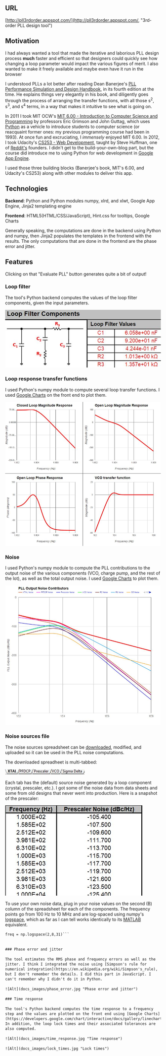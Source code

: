## URL
[http://pll3rdorder.appspot.com/](http://pll3rdorder.appspot.com/, "3rd-order PLL design tool")

## Motivation

I had always wanted a tool that made the iterative and laborious PLL design process **much** faster and efficient so that designers could quickly see how changing a loop parameter would impact the various figures of merit. I also wanted to make it freely available and maybe even have it run in the browser

I understood PLLs a lot better after reading Dean Banerjee's [PLL Performance Simulation and Design Handbook](http://www.ti.com/tool/pll_book), in its fourth edition at the time. He explains things very elegantly in his book, and diligently goes through the process of arranging the transfer functions, with all those s<sup>2</sup>, s<sup>3</sup>, and s<sup>4</sup> terms, in a way that makes it intuitive to see what is going on.

In 2011 I took MIT OCW's [MIT 6.00 - Introduction to Computer Science and Programming](https://ocw.mit.edu/courses/electrical-engineering-and-computer-science/6-00-introduction-to-computer-science-and-programming-fall-2008/) by professors Eric Grimson and John Guttag, which uses [Python](http://www.python.org) as a vehicle to introduce students to computer science (or reacquaint former ones: my previous programming course had been in 1993). At once fun and excruciating, I *immensely* enjoyed MIT 6.00. In 2012, I took Udacity's [CS253 - Web Development](https://www.udacity.com/course/web-development--cs253), taught by Steve Huffman, one of [Reddit's](https://www.reddit.com/) founders. I didn't get to the build-your-own-blog part, but the course did introduce me to using Python for web development in [Google App Engine](https://cloud.google.com/appengine/).

I used those three building blocks (Banerjee's book, MIT's 6.00, and Udacity's CS253) along with other modules to deliver this app.

## Technologies

**Backend**: Python and Python modules numpy, xlrd, and xlwt, Google App Engine, Jinja2 templating engine

**Frontend**: HTML5(HTML/CSS/JavaScript), Hint.css for tooltips, Google Charts

Generally speaking, the computations are done in the backend using Python and numpy, then Jinja2 populates the templates in the frontend with the results. The only computations that are done in the frontend are the phase error and jitter.

## Features

Clicking on that "Evaluate PLL" button generates quite a bit of output!

### Loop filter
The tool's Python backend computes the values of the loop filter components, given the input parameters.

![Alt text](/docs_images/loop_filter.jpg?raw=true "Title")


### Loop response transfer functions
I used Python's numpy module to compute several loop transfer functions. I used [Google Charts](https://developers.google.com/chart/interactive/docs/gallery/linechart) on the front end to plot them.

![Alt](docs_images/loop_response.jpg "Loop response")


### Noise
I used Python's numpy module to compute the PLL contributions to the output noise of the various components (VCO, charge pump, and the rest of the lot), as well as the total output noise. I used [Google Charts](https://developers.google.com/chart/interactive/docs/gallery/linechart) to plot them.

![Alt](docs_images/noise.jpg "PLL noise")

### Noise sources file
The noise sources spreadsheet can be [downloaded](http://localhost:10080/download/noiseSources), modified, and uploaded so it can be used in the PLL noise computations.

The downloaded spreadheet is multi-tabbed:

![Alt](docs_images/noise_sources_multi-tabbed.jpg "Noise sources tabs")

Each tab has the (default) source noise generated by a loop component (crystal, prescaler, etc.). I got some of the noise data from data sheets and some from old designs that never went into production. Here is a snapshot of the prescaler:

![Alt](docs_images/noise_sources_prescaler.jpg "Noise sources prescaler tab")

To use your own noise data, plug in your noise values on the second (B) column of the spreadsheet for each of the components. The frequency points go from 100 Hz to 10 MHz and are log-spaced using numpy's [logspace](https://docs.scipy.org/doc/numpy-1.10.0/reference/generated/numpy.logspace.html), which as far as I can tell works identically to its [MATLAB](https://www.mathworks.com/help/matlab/ref/logspace.html) equivalent.

```import numpy as np
freq = np.logspace(2,8,31)```


### Phase error and jitter

The tool estimates the RMS phase and frequency errors as well as the jitter. I think I integrated the noise using [Simpson's rule for numerical integration](https://en.wikipedia.org/wiki/Simpson's_rule), but I don't remember the details. I did this part in JavaScript. I can't remember why I didn't do it in Python.

![Alt](docs_images/phase_error.jpg "Phase error and jitter")

### Time response

The tool's Python backend computes the time response to a frequency step and the values are plotted on the front end using [Google Charts](https://developers.google.com/chart/interactive/docs/gallery/linechart). In addition, the loop lock times and their associated tolerances are also computed.

![Alt](docs_images/time_response.jpg "Time response")

![Alt](docs_images/lock_times.jpg "Lock times")
